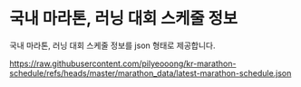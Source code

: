 # 국내 마라톤, 러닝 대회 스케줄 정보

국내 마라톤, 러닝 대회 스케줄 정보를 json 형태로 제공합니다.

https://raw.githubusercontent.com/pilyeooong/kr-marathon-schedule/refs/heads/master/marathon_data/latest-marathon-schedule.json
